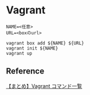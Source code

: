 # Vagrant

```bash=
NAME=<任意>
URL=<boxのurl>

vagrant box add ${NAME} ${URL}
vagrant init ${NAME}
vagrant up
```

## Reference

[【まとめ】Vagrant コマンド一覧](https://qiita.com/oreo3@github/items/4054a4120ccc249676d9)
